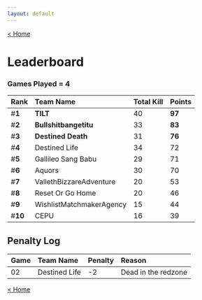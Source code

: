 ```yaml
---
layout: default
---
```


[< Home](https://kanziebub.github.io/SurvivalProtocol/)

# **Leaderboard**

### Games Played = 4

|  Rank  | Team Name             | Total Kill | **Points** |
|:-------|:----------------------|:-----------|:-----------|
| #**1** | **TILT** | 40 | **97** | 
| #**2** | **Bullshitbangetitu** | 33 | **83** | 
| #**3** | **Destined Death** | 31 | **76** | 
| #**4** | Destined Life | 34 | 72 | 
| #**5** | Gallileo Sang Babu | 29 | 71 | 
| #**6** | Aquors | 30 | 70 | 
| #**7** | VallethBizzareAdventure | 20 | 53 | 
| #**8** | Reset Or Go Home | 20 | 46 | 
| #**9** | WishlistMatchmakerAgency | 15 | 44 | 
| #**10** | CEPU | 16 | 39 | 

## Penalty Log

|  Game  |   Team Name   | Penalty | Reason                |
|:-------|:--------------|:--------|:----------------------|
|   02   | Destined Life |   -2    |  Dead in the redzone  |
    
[< Home](https://kanziebub.github.io/SurvivalProtocol/)
    